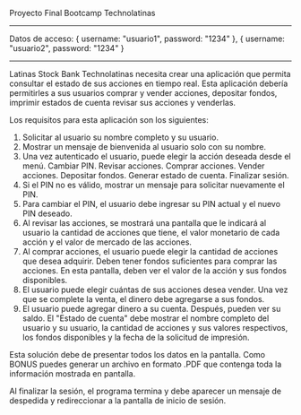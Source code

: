 Proyecto Final Bootcamp Technolatinas

---

Datos de acceso:
{
username: "usuario1",
password: "1234"
},
{
username: "usuario2",
password: "1234"
}

---

Latinas Stock Bank
Technolatinas necesita crear una aplicación que permita consultar el estado de sus acciones en tiempo real. Esta aplicación debería permitirles a sus usuarios comprar y vender acciones, depositar fondos, imprimir estados de cuenta revisar sus acciones y venderlas.

Los requisitos para esta aplicación son los siguientes:

1. Solicitar al usuario su nombre completo y su usuario.
2. Mostrar un mensaje de bienvenida al usuario solo con su nombre.
3. Una vez autenticado el usuario, puede elegir la acción deseada desde el menú.
   Cambiar PIN.
   Revisar acciones.
   Comprar acciones.
   Vender acciones.
   Depositar fondos.
   Generar estado de cuenta.
   Finalizar sesión.
4. Si el PIN no es válido, mostrar un mensaje para solicitar nuevamente el PIN.
5. Para cambiar el PIN, el usuario debe ingresar su PIN actual y el nuevo PIN deseado.
6. Al revisar las acciones, se mostrará una pantalla que le indicará al usuario la cantidad de acciones que tiene, el valor monetario de cada acción y el valor de mercado de las acciones.
7. Al comprar acciones, el usuario puede elegir la cantidad de acciones que desea adquirir. Deben tener fondos suficientes para comprar las acciones. En esta pantalla, deben ver el valor de la acción y sus fondos disponibles.
8. El usuario puede elegir cuántas de sus acciones desea vender. Una vez que se complete la venta, el dinero debe agregarse a sus fondos.
9. El usuario puede agregar dinero a su cuenta. Después, pueden ver su saldo.
   El "Estado de cuenta" debe mostrar el nombre completo del usuario y su usuario, la cantidad de acciones y sus valores respectivos, los fondos disponibles y la fecha de la solicitud de impresión.

Esta solución debe de presentar todos los datos en la pantalla. Como BONUS puedes generar un archivo en formato .PDF que contenga toda la información mostrada en pantalla.

Al finalizar la sesión, el programa termina y debe aparecer un mensaje de despedida y redireccionar a la pantalla de inicio de sesión.
